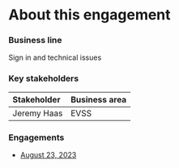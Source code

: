 # About this engagement

### Business line

Sign in and technical issues

### Key stakeholders

|Stakeholder|Business area|
|:--|:--|
|Jeremy Haas|EVSS|

### Engagements

- [August 23, 2023](https://github.com/department-of-veterans-affairs/va.gov-team/blob/master/products/ask-va/research/Business%20line%20engagement/Sign%20in%20and%20technical%20issues/August%2023%2C%202023.md)

